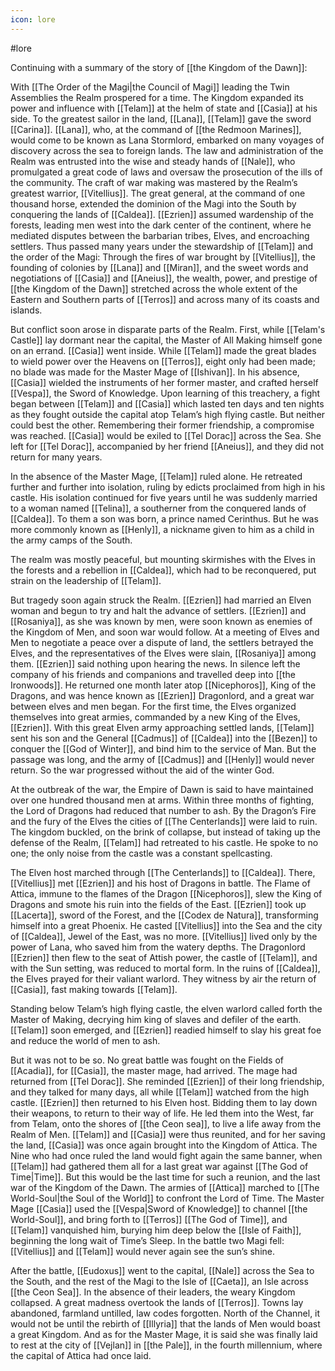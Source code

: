```yaml
---
icon: lore 
---
```

#lore

Continuing with a summary of the story of [[the Kingdom of the Dawn]]:

With [[The Order of the Magi|the Council of Magi]] leading the Twin Assemblies the Realm prospered for a time. The Kingdom expanded its power and influence with [[Telam]] at the helm of state and [[Casia]] at his side. To the greatest sailor in the land, [[Lana]], [[Telam]] gave the sword [[Carina]]. [[Lana]], who, at the command of [[the Redmoon Marines]], would come to be known as Lana Stormlord, embarked on many voyages of discovery across the sea to foreign lands. The law and administration of the Realm was entrusted into the wise and steady hands of [[Nale]], who promulgated a great code of laws and oversaw the prosecution of the ills of the community. The craft of war making was mastered by the Realm’s greatest warrior, [[Vitellius]]. The great general, at the command of one thousand horse, extended the dominion of the Magi into the South by conquering the lands of [[Caldea]]. [[Ezrien]] assumed wardenship of the forests, leading men west into the dark center of the continent, where he mediated disputes between the barbarian tribes, Elves, and encroaching settlers. Thus passed many years under the stewardship of [[Telam]] and the order of the Magi: Through the fires of war brought by [[Vitellius]], the founding of colonies by [[Lana]] and [[Miran]], and the sweet words and negotiations of [[Casia]] and [[Aneius]], the wealth, power, and prestige of [[the Kingdom of the Dawn]] stretched across the whole extent of the Eastern and Southern parts of [[Terros]] and across many of its coasts and islands.

But conflict soon arose in disparate parts of the Realm. First, while [[Telam's Castle]] lay dormant near the capital, the Master of All Making himself gone on an errand. [[Casia]] went inside. While [[Telam]] made the great blades to wield power over the Heavens on [[Terros]], eight only had been made; no blade was made for the Master Mage of [[Ishivan]]. In his absence, [[Casia]] wielded the instruments of her former master, and crafted herself [[Vespa]], the Sword of Knowledge. Upon learning of this treachery, a fight began between [[Telam]] and [[Casia]] which lasted ten days and ten nights as they fought outside the capital atop Telam’s high flying castle.
But neither could best the other. Remembering their former friendship, a compromise was reached. [[Casia]] would be exiled to [[Tel Dorac]] across the Sea. She left for [[Tel Dorac]], accompanied by her friend [[Aneius]], and they did not return for many years.

In the absence of the Master Mage, [[Telam]] ruled alone. He retreated further and further into isolation, ruling by edicts proclaimed from high in his castle. His isolation continued for five years until he was suddenly married to a woman named [[Telina]], a southerner from the conquered lands of [[Caldea]]. To them a son was born, a prince named Cerinthus. But he was more commonly known as [[Henly]], a nickname given to him as a child in the army camps of the South.

The realm was mostly peaceful, but mounting skirmishes with the Elves in the forests and a rebellion in [[Caldea]], which had to be reconquered, put strain on the leadership of [[Telam]].

But tragedy soon again struck the Realm. [[Ezrien]] had married an Elven woman and begun to try and halt the advance of settlers. [[Ezrien]] and [[Rosaniya]], as she was known by men, were soon known as enemies of the Kingdom of Men, and soon war would follow. At a meeting of Elves and Men to negotiate a peace over a dispute of land, the settlers betrayed the Elves, and the representatives of the Elves were slain, [[Rosaniya]] among them. [[Ezrien]] said nothing upon hearing the news. In silence left the company of his friends and companions and travelled deep into [[the Ironwoods]]. He returned one month later atop [[Nicephoros]], King of the Dragons, and was hence known as [[Ezrien]] Dragonlord, and a great war between elves and men began. For the first time, the Elves organized themselves into great armies, commanded by a new King of the Elves, [[Ezrien]]. With this great Elven army approaching settled lands, [[Telam]] sent his son and the General [[Cadmus]] of [[Caldea]] into the [[Bezen]] to conquer the [[God of Winter]], and bind him to the service of Man. But the passage was long, and the army of [[Cadmus]] and [[Henly]] would never return. So the war progressed without the aid of the winter God.

At the outbreak of the war, the Empire of Dawn is said to have maintained over one hundred thousand men at arms. Within three months of fighting, the Lord of Dragons had reduced that number to ash. By the Dragon’s Fire and the fury of the Elves the cities of [[The Centerlands]] were laid to ruin. The kingdom buckled, on the brink of collapse, but instead of taking up the defense of the Realm, [[Telam]] had retreated to his castle. He spoke to no one; the only noise from the castle was a constant spellcasting.

The Elven host marched through [[The Centerlands]] to [[Caldea]]. There, [[Vitellius]] met [[Ezrien]] and his host of Dragons in battle. The Flame of Attica, immune to the flames of the Dragon [[Nicephoros]], slew the King of Dragons and smote his ruin into the fields of the East. [[Ezrien]] took up [[Lacerta]], sword of the Forest, and the [[Codex de Natura]], transforming himself into a great Phoenix. He casted [[Vitellius]] into the Sea and the city of [[Caldea]], Jewel of the East, was no more. [[Vitellius]] lived only by the power of Lana, who saved him from the watery depths. The Dragonlord [[Ezrien]] then flew to the seat of Attish power, the castle of [[Telam]], and with the Sun
setting, was reduced to mortal form. In the ruins of [[Caldea]], the Elves prayed for their valiant warlord. They witness by air the return of [[Casia]], fast making towards [[Telam]].

Standing below Telam’s high flying castle, the elven warlord called forth the Master of Making, decrying him king of slaves and defiler of the earth. [[Telam]] soon emerged, and [[Ezrien]] readied himself to slay his great foe and reduce the world of men to ash.

But it was not to be so. No great battle was fought on the Fields of [[Acadia]], for [[Casia]], the master mage, had arrived. The mage had returned from [[Tel Dorac]]. She reminded [[Ezrien]] of their long friendship, and they talked for many days, all while [[Telam]] watched from the high castle. [[Ezrien]] then returned to his Elven host. Bidding them to lay down their weapons, to return to their way of life. He led them into the West, far from Telam, onto the shores of [[the Ceon sea]], to live a life away from the Realm of Men. [[Telam]] and [[Casia]] were thus reunited, and for her saving the land, [[Casia]] was once again brought into the Kingdom of Attica. The Nine who had once ruled the land would fight again the same banner, when [[Telam]] had gathered them all for a last great war against [[The God of Time|Time]]. But this would be the last time for such a reunion, and the last war of the Kingdom of the Dawn. The armies of [[Attica]] marched to [[The World-Soul|the Soul of the World]] to confront the Lord of Time. The Master Mage [[Casia]] used the [[Vespa|Sword of Knowledge]] to channel [[the World-Soul]], and bring forth to [[Terros]] [[The God of Time]], and [[Telam]] vanquished him, burying him deep below the [[Isle of Faith]], beginning the long wait of Time’s Sleep. In the battle two Magi fell: [[Vitellius]] and [[Telam]] would never again see the sun’s shine.

After the battle, [[Eudoxus]] went to the capital, [[Nale]] across the Sea to the South, and the rest of the Magi to the Isle of [[Caeta]], an Isle across [[the Ceon Sea]]. In the absence of their leaders, the weary Kingdom collapsed. A great madness overtook the lands of [[Terros]]. Towns lay abandoned, farmland untilled, law codes forgotten. North of the Channel, it would not be until the rebirth of [[Illyria]] that the lands of Men would boast a great Kingdom. And as for the Master Mage, it is said she was finally laid to rest at the city of [[Vejlan]] in [[the Pale]], in the fourth millennium, where the capital of Attica had once laid.